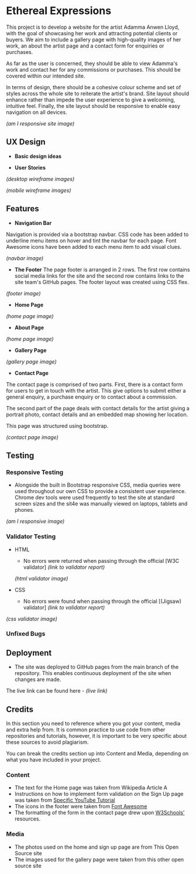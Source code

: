 # Ethereal Expressions

This project is to develop a website for the artist Adamma Anwen Lloyd, with the goal of showcasing her work and attracting potential clients or buyers. We aim to include a gallery page with high-quality images of her work, an about the artist page and a contact form for enquiries or purchases. 

As far as the user is concerned, they should be able to view Adamma's work and contact her for any commissions or purchases. This should be covered within our intended site.

In terms of design, there should be a cohesive colour scheme and set of styles across the whole site to reiterate the artist's brand. Site layout should enhance rather than impede the user experience to give a welcoming, intuitive feel. Finally, the site layout should be responsive to enable easy navigation on all devices.


_(am I responsive site image)_

## UX Design

- **Basic design ideas**



- **User Stories**



_(desktop wireframe images)_

_(mobile wireframe images)_

## Features



- **Navigation Bar**

Navigation is provided via a bootstrap navbar. CSS code has been added to underline menu items on hover and tint the navbar for each page. Font Awesome icons have been added to each menu item to add visual clues.


_(navbar image)_

- **The Footer**
The page footer is arranged in 2 rows. The first row contains social media links for the site and the second row contains links to the site team's GitHub pages.
The footer layout was created using CSS flex.  



_(footer image)_

- **Home Page**




_(home page image)_

- **About Page**




_(home page image)_

- **Gallery Page**




_(gallery page image)_

- **Contact Page**

The contact page is comprised of two parts. First, there is a contact form for users to get in touch with the artist. This give options to submit either a general enquiry, a purchase enquiry or to contact about a commission. 

The second part of the page deals with contact details for the artist giving a portrait photo, contact details and an embedded map showing her location.

This page was structured using bootstrap.



_(contact page image)_

## Testing



### Responsive Testing

- Alongside the built in Bootstrap responsive CSS, media queries were used throughout our own CSS to provide a consistent user experience. Chrome dev tools were used frequently to test the site at standard screen sizes and the sit4e was manually viewed on laptops, tablets and phones.


_(am I responsive image)_

### Validator Testing

- HTML

  - No errors were returned when passing through the official [W3C validator] _(link to validator report)_

  _(html validator image)_

- CSS
  - No errors were found when passing through the official [(Jigsaw) validator] _(link to validator report)_

_(css validator image)_

### Unfixed Bugs



## Deployment

- The site was deployed to GitHub pages from the main branch of the repository. This enables continuous deployment of the site when changes are made.

The live link can be found here - _(live link)_

## Credits

In this section you need to reference where you got your content, media and extra help from. It is common practice to use code from other repositories and tutorials, however, it is important to be very specific about these sources to avoid plagiarism.

You can break the credits section up into Content and Media, depending on what you have included in your project.

### Content

- The text for the Home page was taken from Wikipedia Article A
- Instructions on how to implement form validation on the Sign Up page was taken from [Specific YouTube Tutorial](https://www.youtube.com/)
- The icons in the footer were taken from [Font Awesome](https://fontawesome.com/)
- The formatting of the form in the contact page drew upon [W3Schools'](https://www.w3schools.com/bootstrap/bootstrap_forms.asp) resources.

### Media

- The photos used on the home and sign up page are from This Open Source site
- The images used for the gallery page were taken from this other open source site
